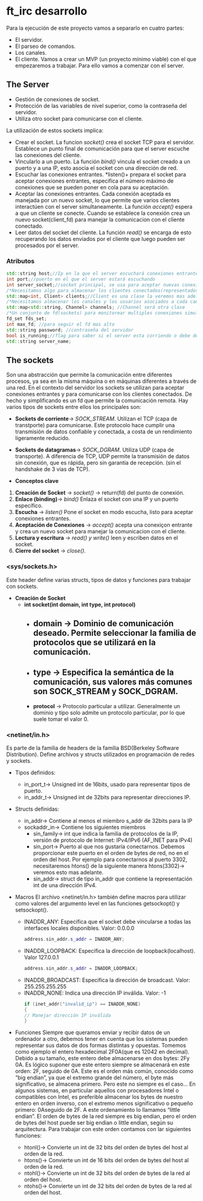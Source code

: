 # ft_irc desarrollo

Para la ejecución de este proyecto vamos a separarlo en cuatro partes:
* El servidor.
* El parseo de comandos.
* Los canales.
* El cliente.
Vamos a crear un MVP (un proyecto mínimo viable) con el que empezaremos a trabajar. Para ello vamos a comenzar con el server.

## The Server

* Gestión de conexiones de socket.
* Protección de las variables de nivel superior, como la contraseña del servidor. 
* Utiliza otro socket para comunicarse con el cliente.

La utilización de estos sockets implica:
* Crear el socket. La funcion *socket()* crea el socket TCP para el servidor. Establece un punto final de comunicación para que el server escuche las conexiones del cliente.
* Vincularlo a un puerto. La función *bind()* vincula el socket creado a un puerto y a una IP, esto asocia el socket con una dirección de red.
* Escuchar las conexiones entrantes. *listen()+ prepara el socket para aceptar conexiones entrantes, especifica el número máximo de conexiones que se pueden poner en cola para su aceptación.
* Aceptar las conexiones entrantes. Cada conexión aceptada es manejada por un nuevo socket, lo que permite que varios clientes interactúen con el server simultaneamente. La función *accept()* espera a que un cliente se conecte. Cuando se establece la conexión crea un nuevo socket(client_fd) para manejar la comunicacion con el cliente conectado.
* Leer datos del socket del cliente. La función *read()*  se encarga de esto recuperando los datos enviados por el cliente que luego pueden ser procesados por el server.

### Atributos

```cpp
std::string host;//Ip en la que el server escuchará conexiones entrantes.
int port;//puerto en el que el server estará escuchando
int server_socket;//socket principal, se usa para aceptar nuevas conexiones
/*Necesitamos algo para almacenar los clientes conectados(representados por su socket o ID), podria ser un mapa, un vector u otros. El mapa tiene un std::string y un int clave asociado. Podria servir bastante bien.*/
std::map<int, Client> clients;//Client es una clase la veremos mas adelante
/*Necesitamos almacenar los canales y los usuarios asociados a cada canal, de primeras probare con un std::map también*/
std::map<std::string, Channel> channels; //Channel será otra clase
/*Un conjunto de fd(sockets) para monitorear multiples conexiones simultáneas usando select(), poll() o epoll()*/
fd_set fds_set;
int max_fd; //para seguir el fd mas alto
std::string password; //contraseña del servidor
bool is_running;//flag para saber si el server esta corriendo o debe detenerse.
std::string server_name;
```

## The sockets

Son una abstracción que permite la comunicación entre diferentes procesos, ya sea en la misma máquina o en máquinas diferentes a través de una red. En el contexto del servidor los sockets se utilizan para aceptar conexiones entrantes y para comunicarse con los clientes conectados. De hecho y simplificando es un fd que permite la comunicación remota.
Hay varios tipos de sockets entre ellos los principales son:
* **Sockets de corriente**-> *SOCK_STREAM*. Utilizan el TCP (capa de transtporte) para comunicarse. Este protocolo hace cumplir una transmisión de datos confiable y conectada, a costa de un rendimiento ligeramente reducido.
* **Sockets de datagramas**-> *SOCK_DGRAM*. Utiliza UDP (capa de transporte). A diferencia de TCP, UDP permite la transmisión de datos sin conexión, que es rápida, pero sin garantia de recepción. (sin el handshake de 3 vias de TCP).

* **Conceptos clave**

1. **Creación de Socket** -> *socket()* -> return(fd) del punto de conexión.
2. **Enlace (binding)**-> *bind()* Enlaza el socket con una IP y un puerto específico.
3. **Escucha** -> *listen()* Pone el socket en modo escucha, listo para aceptar conexiones entrantes.
4. **Aceptación de Conexiones** -> *accept()* acepta una conexiçon entrante y crea un nuevo socket para manejar la comunicacion con el cliente.
5. **Lectura y escritura** -> *read() y write()* leen y escriben datos en el socket.
6. **Cierre del socket** -> *close()*.

### <sys/sockets.h>

Este header define varias structs, tipos de datos y funciones para trabajar con sockets.
* **Creación de Socket**
    * **int socket(int domain, int type, int protocol)**
        + **domain** -> Dominio de comunicación deseado. Permite seleccionar la familia de protocolos que se utilizará en la comunicación.
            - 
        + **type** -> Especifica la semántica de la comunicación, sus valores más comunes son SOCK_STREAM y SOCK_DGRAM.
            - 
        + **protocol** -> Protocolo particular a utilizar. Generalmente un dominio y tipo solo admite un protocolo particular, por lo que suele tomar el valor 0.

### <netinet/in.h>

Es parte de la familia de headers de la familia BSD(Berkeley Software Distribution). Define archivos y structs utilizados en programación de redes y sockets.
* Tipos definidos:
    + in_port_t-> Unsigned int de 16bits, usado para representar tipos de puerto.
    + in_addr_t-> Unsigned int de 32bits para representar direcciones IP.

* Structs definidas:
    + in_addr-> Contiene al menos el miembro s_addr de 32bits para la IP
    + sockaddr_in-> Contiene los siguientes miembros
        - sin_family-> int que indica la familia de protocolos de la IP, versión de protocolo de Internet: IPv4/IPv6 (AF_INET para IPv4)
        - sin_port-> Puerto al que nos gustaría conectarnos. Debemos proporcionar este puerto en el orden de bytes de red, no en el orden del host. Por ejemplo para conectarnos al puerto 3302, necesitaremos htons() de la siguiente manera htons(3302)-> veremos esto mas adelante.
        - sin_addr-> struct de tipo in_addr que contiene la representación int de una dirección IPv4.
* Macros
    El archivo <netinet/in.h> también define macros para utilizar como valores del argumento level en las funciones getsockopt() y setsockopt().

    + INADDR_ANY: Especifica que el socket debe vincularse a todas las interfaces locales disponibles. Valor: 0.0.0.0
        ```cpp
        address.sin_addr.s_addr = INADDR_ANY;
        ```
    + INADDR_LOOPBACK: Especifica la dirección de loopback(localhost). Valor 127.0.0.1
        ```cpp
        address.sin_addr.s_addr = INADDR_LOOPBACK;
        ```
    + INADDR_BROADCAST: Especifica la dirección de broadcast. Valor: 255.255.255.255
    + INADDR_NONE: Indica una dirección IP inválida. Valor: -1
        ```cpp
        if (inet_addr("invalid_ip") == INADDR_NONE) 
        {
        // Manejar dirección IP inválida
        }
        ```
    
* Funciones
    Siempre que queramos enviar y recibir datos de un ordenador a otro, debemos tener en cuenta que los sistemas pueden representar sus datos de dos formas distintas y opuestas. Tomemos como ejemplo el entero hexadecimal 2F0A(que es 12042 en decimal). Debido a su tamaño, este entero debe almacenarse en dos bytes: 2Fy 0A.
    Es lógico suponer que este entero siempre se almacenará en este orden: 2F, seguido de 0A. Este es el orden más común, conocido como “big endian”, ya que el extremo grande del número, el byte más significativo, se almacena primero. Pero este no siempre es el caso…
    En algunos sistemas, en particular aquellos con procesadores Intel o compatibles con Intel, es preferible almacenar los bytes de nuestro entero en orden inverso, con el extremo menos significativo o pequeño primero: 0Aseguido de 2F. A este ordenamiento lo llamamos “little endian”.
    El orden de bytes de la red siempre es big endian, pero el orden de bytes del host puede ser big endian o little endian, según su arquitectura.
    Para trabajar con este orden contamos con lar siguientes funciones:
    + htonl()-> Convierte un int de 32 bits del orden de bytes del host al orden de la red.
    + htons()-> Convierte un int de 16 bits del orden de bytes del host al orden de la red.
    + ntohl()-> Convierte un int de 32 bits del orden de bytes de la red al orden del host.
    + ntohs()-> Convierte un int de 32 bits del orden de bytes de la red al orden del host.